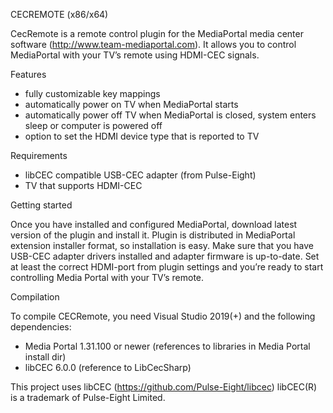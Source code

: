 CECREMOTE (x86/x64)

CecRemote is a remote control plugin for the MediaPortal media center software (http://www.team-mediaportal.com). 
It allows you to control MediaPortal with your TV’s remote using HDMI-CEC signals.



Features

- fully customizable key mappings
- automatically power on TV when MediaPortal starts
- automatically power off TV when MediaPortal is closed, system enters sleep or computer is powered off
- option to set the HDMI device type that is reported to TV


Requirements

- libCEC compatible USB-CEC adapter (from Pulse-Eight)
- TV that supports HDMI-CEC


Getting started

Once you have installed and configured MediaPortal, download latest version of the plugin and install it. Plugin is distributed in MediaPortal extension installer format, so installation is easy. Make sure that you have USB-CEC adapter drivers installed and adapter firmware is up-to-date. Set at least the correct HDMI-port from plugin settings and you’re ready to start controlling Media Portal with your TV’s remote.



Compilation

To compile CECRemote, you need Visual Studio 2019(+) and the following dependencies:

- Media Portal 1.31.100 or newer (references to libraries in Media Portal install dir)
- libCEC 6.0.0 (reference to LibCecSharp)




This project uses libCEC (https://github.com/Pulse-Eight/libcec)
libCEC(R) is a trademark of Pulse-Eight Limited.
